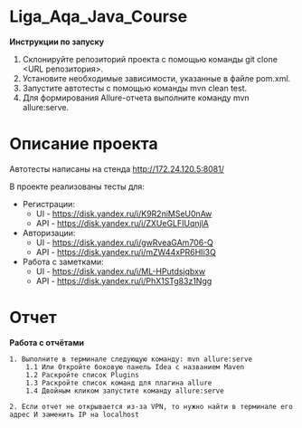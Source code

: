 # Liga_Aqa_Java_Course
**Инструкции по запуску**

1. Склонируйте репозиторий проекта с помощью команды git clone <URL репозитория>.
2. Установите необходимые зависимости, указанные в файле pom.xml.
3. Запустите автотесты с помощью команды mvn clean test.
4. Для формирования Allure-отчета выполните команду mvn allure:serve.

# Описание проекта
Автотесты написаны на стенда http://172.24.120.5:8081/

В проекте реализованы тесты для:
 * Регистрации:
   * UI - https://disk.yandex.ru/i/K9R2niMSeU0nAw
   * API - https://disk.yandex.ru/i/ZXUeGLFIUqnjlA
 * Авторизации:
   * UI - https://disk.yandex.ru/i/gwRveaGAm706-Q
   * API - https://disk.yandex.ru/i/mZW44xPR6HIi3Q
 * Работа с заметками:
   * UI - https://disk.yandex.ru/i/ML-HPutdsjqbxw
   * API - https://disk.yandex.ru/i/PhX1STg83z1Ngg

# Отчет

**Работа с отчётами**

    1. Выполните в терминале следующую команду: mvn allure:serve
        1.1 Или Откройте боковую панель Idea с названием Maven
        1.2 Раскройте список Plugins
        1.3 Раскройте список команд для плагина allure
        1.4 Двойным кликом запустите команду allure:serve

    2. Если отчет не открывается из-за VPN, то нужно найти в терминале его адрес И заменить IP на localhost
    